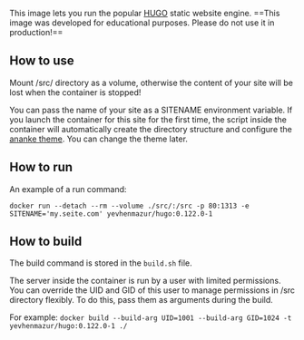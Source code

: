 This image lets you run the popular [HUGO](https://gohugo.io) static website engine. ==This image was developed for educational purposes. Please do not use it in production!==

## How to use

Mount /src/ directory as a volume, otherwise the content of your site will be lost when the container is stopped!

You can pass the name of your site as a SITENAME environment variable. If you launch the container for this site for the first time, the script inside the container will automatically create the directory structure and configure the [ananke theme](https://github.com/theNewDynamic/gohugo-theme-ananke). You can change the theme later.

## How to run
An example of a run command:

`docker run --detach --rm --volume ./src/:/src -p 80:1313 -e SITENAME='my.seite.com' yevhenmazur/hugo:0.122.0-1`

## How to build

The build command is stored in the `build.sh` file.

The server inside the container is run by a user with limited permissions. You can override the UID and GID of this user to manage permissions in /src directory flexibly. To do this, pass them as arguments during the build.

For example:
`docker build --build-arg UID=1001 --build-arg GID=1024 -t yevhenmazur/hugo:0.122.0-1 ./`